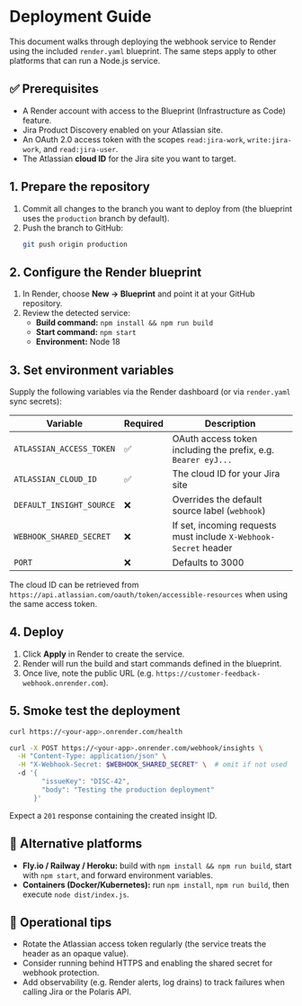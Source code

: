 # Deployment Guide

This document walks through deploying the webhook service to Render using the included `render.yaml` blueprint. The same steps apply to other platforms that can run a Node.js service.

## ✅ Prerequisites

- A Render account with access to the Blueprint (Infrastructure as Code) feature.
- Jira Product Discovery enabled on your Atlassian site.
- An OAuth 2.0 access token with the scopes `read:jira-work`, `write:jira-work`, and `read:jira-user`.
- The Atlassian **cloud ID** for the Jira site you want to target.

## 1. Prepare the repository

1. Commit all changes to the branch you want to deploy from (the blueprint uses the `production` branch by default).
2. Push the branch to GitHub:
   ```bash
   git push origin production
   ```

## 2. Configure the Render blueprint

1. In Render, choose **New → Blueprint** and point it at your GitHub repository.
2. Review the detected service:
   - **Build command:** `npm install && npm run build`
   - **Start command:** `npm start`
   - **Environment:** Node 18

## 3. Set environment variables

Supply the following variables via the Render dashboard (or via `render.yaml` sync secrets):

| Variable | Required | Description |
| -------- | -------- | ----------- |
| `ATLASSIAN_ACCESS_TOKEN` | ✅ | OAuth access token including the prefix, e.g. `Bearer eyJ...` |
| `ATLASSIAN_CLOUD_ID` | ✅ | The cloud ID for your Jira site |
| `DEFAULT_INSIGHT_SOURCE` | ❌ | Overrides the default source label (`webhook`) |
| `WEBHOOK_SHARED_SECRET` | ❌ | If set, incoming requests must include `X-Webhook-Secret` header |
| `PORT` | ❌ | Defaults to 3000 |

The cloud ID can be retrieved from `https://api.atlassian.com/oauth/token/accessible-resources` when using the same access token.

## 4. Deploy

1. Click **Apply** in Render to create the service.
2. Render will run the build and start commands defined in the blueprint.
3. Once live, note the public URL (e.g. `https://customer-feedback-webhook.onrender.com`).

## 5. Smoke test the deployment

```bash
curl https://<your-app>.onrender.com/health

curl -X POST https://<your-app>.onrender.com/webhook/insights \
  -H "Content-Type: application/json" \
  -H "X-Webhook-Secret: $WEBHOOK_SHARED_SECRET" \  # omit if not used
  -d '{
        "issueKey": "DISC-42",
        "body": "Testing the production deployment"
      }'
```

Expect a `201` response containing the created insight ID.

## 🔄 Alternative platforms

- **Fly.io / Railway / Heroku:** build with `npm install && npm run build`, start with `npm start`, and forward environment variables.
- **Containers (Docker/Kubernetes):** run `npm install`, `npm run build`, then execute `node dist/index.js`.

## 🔐 Operational tips

- Rotate the Atlassian access token regularly (the service treats the header as an opaque value).
- Consider running behind HTTPS and enabling the shared secret for webhook protection.
- Add observability (e.g. Render alerts, log drains) to track failures when calling Jira or the Polaris API.
